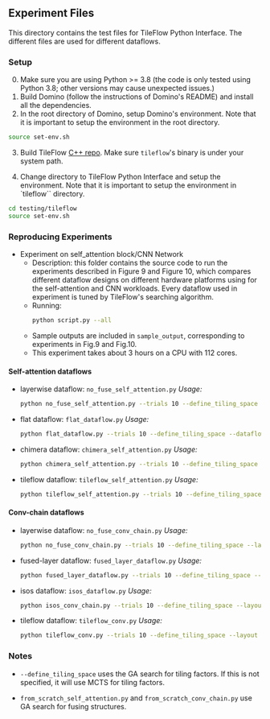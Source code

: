 ## Experiment Files

This directory contains the test files for TileFlow Python Interface.
The different files are used for different dataflows.

### Setup
0. Make sure you are using Python >= 3.8 (the code is only tested using Python 3.8; other versions may cause unexpected issues.)
1. Build Domino (follow the instructions of Domino's README) and install all the dependencies.
2. In the root directory of Domino, setup Domino's environment. Note that it is important to setup the environment in the root directory.
```sh
source set-env.sh
``` 

3. Build TileFlow [C++ repo](https://github.com/pku-liang/TileFlow). Make sure `tileflow`'s binary is under your system path.

4. Change directory to TileFlow Python Interface and setup the environment. Note that it is important to setup the environment in `tileflow`` directory.
```sh
cd testing/tileflow
source set-env.sh
```

### Reproducing Experiments
- Experiment on self_attention block/CNN Network
    - Description: this folder contains the source code to run the experiments described in Figure 9 and Figure 10, which compares different dataflow designs on different hardware platforms using for the self-attention and CNN workloads. Every dataflow used in experiment is tuned by TileFlow's searching algorithm.
    - Running:
        ```sh
        python script.py --all
        ```
    - Sample outputs are included in `sample_output`, corresponding to experiments in Fig.9 and Fig.10.
    - This experiment takes about 3 hours on a CPU with 112 cores. 

#### Self-attention dataflows
- layerwise dataflow: `no_fuse_self_attention.py`
    *Usage:* 
    ```sh
    python no_fuse_self_attention.py --trials 10 --define_tiling_space
    ```

- flat dataflow: `flat_dataflow.py`
    *Usage:* 
    ```sh
    python flat_dataflow.py --trials 10 --define_tiling_space --dataflow rgran
    ```

- chimera dataflow: `chimera_self_attention.py`
    *Usage:* 
    ```sh
    python chimera_self_attention.py --trials 10 --define_tiling_space
    ```

- tileflow dataflow: `tileflow_self_attention.py`
    *Usage:* 
    ```sh
    python tileflow_self_attention.py --trials 10 --define_tiling_space
    ```

#### Conv-chain dataflows
- layerwise dataflow: `no_fuse_conv_chain.py`
    *Usage:* 
    ```sh
    python no_fuse_conv_chain.py --trials 10 --define_tiling_space --layout nhwc
    ```

- fused-layer dataflow: `fused_layer_dataflow.py`
    *Usage:* 
    ```sh
    python fused_layer_dataflow.py --trials 10 --define_tiling_space --layout nhwc
    ```

- isos dataflow: `isos_dataflow.py`
    *Usage:* 
    ```sh
    python isos_conv_chain.py --trials 10 --define_tiling_space --layout nhwc
    ```

- tileflow dataflow: `tileflow_conv.py`
    *Usage:* 
    ```sh
    python tileflow_conv.py --trials 10 --define_tiling_space --layout nhwc
    ```

### Notes
- `--define_tiling_space` uses the GA search for tiling factors. If this is not specified, it will use MCTS for tiling factors.

- `from_scratch_self_attention.py` and `from_scratch_conv_chain.py` use GA search for fusing structures.